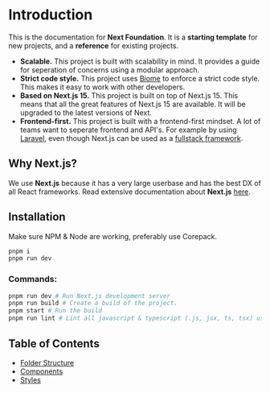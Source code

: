 # **Introduction**

This is the documentation for **Next Foundation**. It is a **starting template** for new projects, and a **reference** for existing projects.

-   **Scalable.** This project is built with scalability in mind. It provides a guide for seperation of concerns using a modular approach. 
-   **Strict code style.** This project uses [Biome](https://biomejs.dev) to enforce a strict code style. This makes it easy to work with other developers.
-   **Based on Next.js 15.** This project is built on top of Next.js 15. This means that all the great features of Next.js 15 are available. It will be upgraded to the latest versions of Next.
-   **Frontend-first.** This project is built with a frontend-first mindset. A lot of teams want to seperate frontend and API's. For example by using [Laravel](https://laravel.com/), even though Next.js can be used as a [fullstack framework](https://www.youtube.com/watch?v=W4UhNo3HAMw).

## **Why Next.js?**

We use **Next.js** because it has a very large userbase and has the best DX of all React frameworks. 
 Read extensive documentation about **Next.js** [here](https://nextjs.org/docs).

## **Installation**

Make sure NPM & Node are working, preferably use Corepack.

```bash
pnpm i
pnpm run dev
```

### Commands:

```bash
pnpm run dev # Run Next.js development server
pnpm run build # Create a build of the project.
pnpm start # Run the build
pnpm run lint # Lint all javascript & typescript (.js, jsx, ts, tsx) using next lint with biome
```

## **Table of Contents**

-   [Folder Structure](./02-FOLDER-STRUCTURE.md)
-   [Components](./03-COMPONENTS.md)
-   [Styles](./04-STYLES.md)

